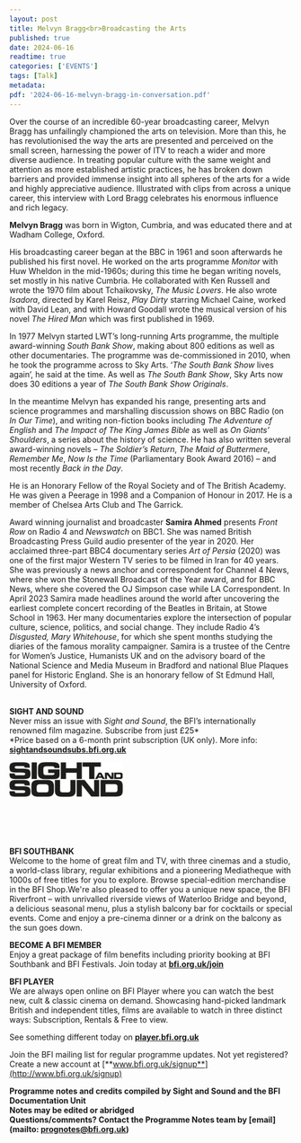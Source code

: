 ```yaml
---
layout: post
title: Melvyn Bragg<br>Broadcasting the Arts
published: true
date: 2024-06-16
readtime: true
categories: ['EVENTS']
tags: [Talk]
metadata: 
pdf: '2024-06-16-melvyn-bragg-in-conversation.pdf'
---
```


Over the course of an incredible 60-year broadcasting career, Melvyn Bragg has unfailingly championed the arts on television. More than this, he has revolutionised the way the arts are presented and perceived on the small screen, harnessing the power of ITV to reach a wider and more diverse audience. In treating popular culture with the same weight and attention as more established artistic practices, he has broken down barriers and provided immense insight into all spheres of the arts for a wide and highly appreciative audience. Illustrated with clips from across a unique career, this interview with Lord Bragg celebrates his enormous influence and rich legacy.

**Melvyn Bragg** was born in Wigton, Cumbria, and was educated there and at Wadham College, Oxford.

His broadcasting career began at the BBC in 1961 and soon afterwards he published his first novel. He worked on the arts programme _Monitor_ with Huw Wheldon in the mid-1960s; during this time he began writing novels, set mostly in his native Cumbria. He collaborated with Ken Russell and wrote the 1970 film about Tchaikovsky, _The Music Lovers_. He also wrote _Isadora_, directed by Karel Reisz, _Play Dirty_ starring Michael Caine, worked with David Lean, and with Howard Goodall wrote the musical version of his novel _The Hired Man_ which was first published in 1969.

In 1977 Melvyn started LWT’s long-running Arts programme, the multiple award-winning _South Bank Show_, making about 800 editions as well as other documentaries. The programme was de-commissioned in 2010, when he took the programme across to Sky Arts. ‘_The South Bank Show_ lives again’, he said at the time. As well as _The South Bank Show_, Sky Arts now does 30 editions a year of _The South Bank Show Originals_.

In the meantime Melvyn has expanded his range, presenting arts and science programmes and marshalling discussion shows on BBC Radio (on _In Our Time_), and writing non-fiction books including _The Adventure of English_ and _The Impact of The King James Bible_ as well as _On Giants’ Shoulders_, a series about the history of science. He has also written several award-winning novels – _The Soldier’s Return_, _The Maid of Buttermere_, _Remember Me_, _Now Is the Time_ (Parliamentary Book Award 2016) – and most recently _Back in the Day_.

He is an Honorary Fellow of the Royal Society and of The British Academy. He was given a Peerage in 1998 and a Companion of Honour in 2017. He is a member of Chelsea Arts Club and The Garrick.

Award winning journalist and broadcaster **Samira Ahmed** presents _Front Row_ on Radio 4 and _Newswatch_ on BBC1. She was named British Broadcasting Press Guild audio presenter of the year in 2020. Her acclaimed three-part BBC4 documentary series _Art of Persia_ (2020) was one of the first major Western TV series to be filmed in Iran for 40 years. She was previously a news anchor and correspondent for Channel 4 News, where she won the Stonewall Broadcast of the Year award, and for BBC News, where she covered the OJ Simpson case while LA Correspondent. In April 2023 Samira made headlines around the world after uncovering the earliest complete concert recording of the Beatles in Britain, at Stowe School in 1963. Her many documentaries explore the intersection of popular culture, science, politics, and social change. They include Radio 4’s _Disgusted, Mary Whitehouse_, for which she spent months studying the diaries of the famous morality campaigner. Samira is a trustee of the Centre for Women’s Justice, Humanists UK and on the advisory board of the National Science and Media Museum in Bradford and national Blue Plaques panel for Historic England. She is an honorary fellow of St Edmund Hall, University of Oxford.
<br><br>

**SIGHT AND SOUND**<br>
Never miss an issue with _Sight and Sound_, the BFI’s internationally renowned film magazine. Subscribe from just £25*<br>
*Price based on a 6-month print subscription (UK only). More info: [**sightandsoundsubs.bfi.org.uk**](https://sightandsoundsubs.bfi.org.uk/subscribe)

<img style="float: left;" src="/img/sight-and-sound.jpg" width="40%" height="40%"><br><br><br><br><br><br><br><br>

**BFI SOUTHBANK**  
Welcome to the home of great film and TV, with three cinemas and a studio, a world-class library, regular exhibitions and a pioneering Mediatheque with 1000s of free titles for you to explore. Browse special-edition merchandise in the BFI Shop.We&#39;re also pleased to offer you a unique new space, the BFI Riverfront – with unrivalled riverside views of Waterloo Bridge and beyond, a delicious seasonal menu, plus a stylish balcony bar for cocktails or special events. Come and enjoy a pre-cinema dinner or a drink on the balcony as the sun goes down.  

**BECOME A BFI MEMBER**  
Enjoy a great package of film benefits including priority booking at BFI Southbank and BFI Festivals. Join today at [**bfi.org.uk/join**](http://www.bfi.org.uk/join)  

**BFI PLAYER**  
 We are always open online on BFI Player where you can watch the best new, cult &amp; classic cinema on demand. Showcasing hand-picked landmark British and independent titles, films are available to watch in three distinct ways: Subscription, Rentals &amp; Free to view.  

See something different today on [**player.bfi.org.uk**](https://player.bfi.org.uk)  

Join the BFI mailing list for regular programme updates. Not yet registered? Create a new account at [**www.bfi.org.uk/signup**](http://www.bfi.org.uk/signup)

**Programme notes and credits compiled by Sight and Sound and the BFI Documentation Unit  
Notes may be edited or abridged  
Questions/comments? Contact the Programme Notes team by [email](mailto: prognotes@bfi.org.uk)**
<!--stackedit_data:
eyJoaXN0b3J5IjpbMTA5NzAxMzQ5LDIwMDM1NDc3NDIsMTI5MD
AxMTE3Nl19
-->